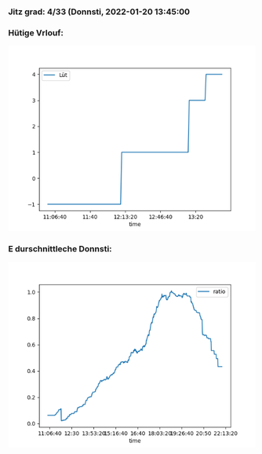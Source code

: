 ### Jitz grad: 4/33 (Donnsti, 2022-01-20 13:45:00

### Hütige Vrlouf:
![Graph](Today.png)

### E durschnittleche Donnsti:
![Graph](Donnsti.png)